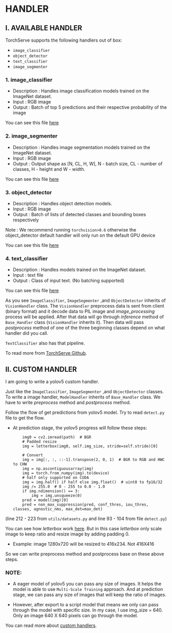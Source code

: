 # HANDLER

## I. AVAILABLE HANDLER

TorchServe supports the following handlers out of box:

- `image_classifier`
- `object_detector`
- `text_classifier`
- `image_segmenter`

### 1. image_classifier

* Description : Handles image classification models trained on the ImageNet dataset.
* Input : RGB image
* Output : Batch of top 5 predictions and their respective probability of the image

You can see this file [here](https://github.com/pytorch/serve/blob/master/ts/torch_handler/image_classifier.py)

### 2. image_segmenter

* Description : Handles image segmentation models trained on the ImageNet dataset.
* Input : RGB image
* Output : Output shape as [N, CL, H, W], N - batch size, CL - number of classes, H - height and W - width.

You can see this file [here](https://github.com/pytorch/serve/blob/master/ts/torch_handler/image_segmenter.py)

### 3. object_detector

* Description : Handles object detection models.
* Input : RGB image
* Output : Batch of lists of detected classes and bounding boxes respectively

Note : We recommend running `torchvision>0.6` otherwise the object_detector default handler will only run on the default GPU device


You can see this file [here](https://github.com/pytorch/serve/blob/master/ts/torch_handler/object_detector.py)

### 4. text_classifier

* Description : Handles models trained on the ImageNet dataset.
* Input : text file
* Output : Class of input text. (No batching supported)

You can see this file [here](https://github.com/pytorch/serve/blob/master/ts/torch_handler/text_classifier.py)


As you see `ImageClassifier`, `ImageSegmenter` ,and `ObjectDetector` inherits of `VisionHandler` class. The `VisionHandler` preprocess data is sent from client (binary format) and it decode data to PIL image and *image_processing* process will be applied. After that data will go through *inference* method of `Base_Handler` class (`VisionHandler` inherits it). Then data will pass *postprocess* method of one of the three beginning classes depend on what handler did you call.

`TextClassifier` also has that pipeline.

To read more from [TorchServe Github](https://github.com/pytorch/serve/blob/master/docs/default_handlers.md).

## II. CUSTOM HANDLER 

I am going to write a yolov5 custom handler.

Just like the `ImageClassifier`, `ImageSegmenter` ,and `ObjectDetector` classes. To write a image handler, `ModelHandler` inherits of `Base_Handler` class. We have to write *preprocess* method and *postprocess* method.  

Follow the flow of get predictions from yolov5 model. Try to read `detect.py` file to get the flow.

- At prediction stage, the yolov5 progress will follow these steps:
    
    ```
        img0 = cv2.imread(path)  # BGR
        # Padded resize
        img = letterbox(img0, self.img_size, stride=self.stride)[0]

        # Convert
        img = img[:, :, ::-1].transpose(2, 0, 1)  # BGR to RGB and HWC to CHW
        img = np.ascontiguousarray(img)
        img = torch.from_numpy(img).to(device)
        # half only supported on CUDA
        img = img.half() if half else img.float()  # uint8 to fp16/32
        img /= 255.0  # 0 - 255 to 0.0 - 1.0
        if img.ndimension() == 3:
            img = img.unsqueeze(0)
        pred = model(img)[0]
        pred = non_max_suppression(pred, conf_thres, iou_thres, classes, agnostic_nms, max_det=max_det)
    ```

(line 212 - 223 from `utils/datasets.py` and line 93 - 104 from file `detect.py`)

You can see how *letterbox* work [here](https://github.com/AlexeyAB/darknet/issues/232#issuecomment-336955485). But in this case *letterbox* only scale image to keep ratio and resize image by adding padding 0. 

- Example: image 1280x720 will be resized to 416x234. Not 416X416

So we can write preprocess method and postprocess base on these above steps.

### NOTE: 

- A eager model of yolov5 you can pass any size of images. It helps the model is able to use `Multi-Scale Training` approach. And at prediction stage, we can pass any size of images that will keep the ratio of images. 

- However, after export to a script model that means we only can pass through the model with specific size. In my case, I use img_size = 640. Only an image 640 X 640 pixels can go through the model. 

You can read more about [custom handlers](https://github.com/pytorch/serve/blob/master/docs/default_handlers.md).








